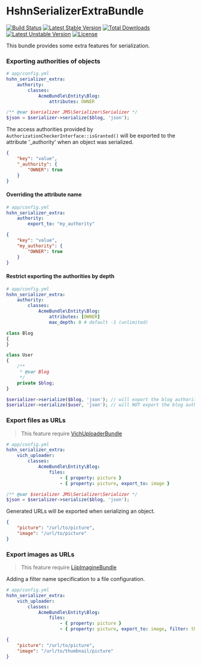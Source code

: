 HshnSerializerExtraBundle
=========================
[![Build Status](https://travis-ci.org/hshn/HshnSerializerExtraBundle.svg?branch=master)](https://travis-ci.org/hshn/HshnSerializerExtraBundle) [![Latest Stable Version](https://poser.pugx.org/hshn/serializer-extra-bundle/v/stable.svg)](https://packagist.org/packages/hshn/serializer-extra-bundle) [![Total Downloads](https://poser.pugx.org/hshn/serializer-extra-bundle/downloads.svg)](https://packagist.org/packages/hshn/serializer-extra-bundle) [![Latest Unstable Version](https://poser.pugx.org/hshn/serializer-extra-bundle/v/unstable.svg)](https://packagist.org/packages/hshn/serializer-extra-bundle) [![License](https://poser.pugx.org/hshn/serializer-extra-bundle/license.svg)](https://packagist.org/packages/hshn/serializer-extra-bundle)

This bundle provides some extra features for serialization.

### Exporting authorities of objects

```yaml
# app/config.yml
hshn_serializer_extra:
    authority:
        classes:
            AcmeBundle\Entity\Blog:
                attributes: OWNER
```

```php
/** @var $serializer JMS\Serializer\Serializer */
$json = $serializer->serialize($blog, 'json');
```

The access authorities provided by `AuthorizationCheckerInterface::isGranted()` will be exported to the attribute '_authority' when an object was serialized.

```json
{
    "key": "value",
    "_authority": {
        "OWNER": true
    }
}
```

#### Overriding the attribute name

```yaml
# app/config.yml
hshn_serializer_extra:
    authority:
        export_to: "my_authority"
```

```json
{
    "key": "value",
    "my_authority": {
        "OWNER": true
    }
}
```

#### Restrict exporting the authorities by depth

```yaml
# app/config.yml
hshn_serializer_extra:
    authority:
        classes:
            AcmeBundle\Entity\Blog:
                attributes: [OWNER]
                max_depth: 0 # default -1 (unlimited)
```

```php
class Blog
{
}

class User
{
    /**
     * @var Blog
     */
    private $blog;
}

$serializer->serialize($blog, 'json'); // will export the blog authorities (depth 0)
$serializer->serialize($user, 'json'); // will NOT export the blog authorities (depth 1)
```

### Export files as URLs

> This feature require [VichUploaderBundle](https://github.com/dustin10/VichUploaderBundle)

```yaml
# app/config.yml
hshn_serializer_extra:
    vich_uploader:
        classes:
            AcmeBundle\Entity\Blog:
                files:
                    - { property: picture }
                    - { property: picture, export_to: image }
```

```php
/** @var $serializer JMS\Serializer\Serializer */
$json = $serializer->serialize($blog, 'json');
```

Generated URLs will be exported when serializing an object.

```json
{
    "picture": "/url/to/picture",
    "image": "/url/to/picture"
}
```

### Export images as URLs

> This feature require [LiipImagineBundle](https://github.com/liip/LiipImagineBundle)

Adding a filter name specification to a file configuration.

```yaml
# app/config.yml
hshn_serializer_extra:
    vich_uploader:
        classes:
            AcmeBundle\Entity\Blog:
                files:
                    - { property: picture }
                    - { property: picture, export_to: image, filter: thumbnail }
```

```json
{
    "picture": "/url/to/picture",
    "image": "/url/to/thumbnail/picture"
}
```
